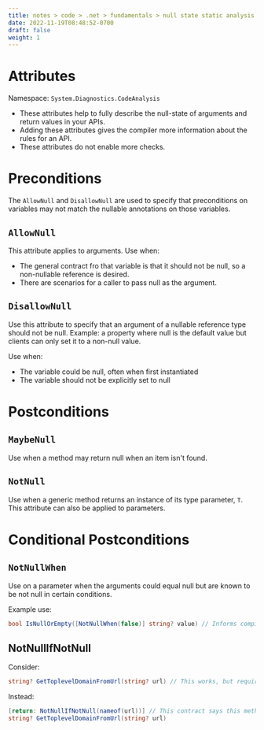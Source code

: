 ```yaml
---
title: notes > code > .net > fundamentals > null state static analysis
date: 2022-11-19T08:48:52-0700
draft: false
weight: 1
---
```

# Attributes
Namespace: `System.Diagnostics.CodeAnalysis`
- These attributes help to fully describe the null-state of arguments and return values in your APIs.
- Adding these attributes gives the compiler more information about the rules for an API.
- These attributes do not enable more checks.

# Preconditions
The `AllowNull` and `DisallowNull` are used to specify that preconditions on variables may not match the nullable annotations on those variables.

## `AllowNull`
This attribute applies to arguments.
Use when:
- The general contract fro that variable is that it should not be null, so a non-nullable reference is desired.
- There are scenarios for a caller to pass null as the argument.

## `DisallowNull`
Use this attribute to specify that an argument of a nullable reference type should not be null.
Example: a property where null is the default value but clients can only set it to a non-null value.

Use when:
- The variable could be null, often when first instantiated
- The variable should not be explicitly set to null

# Postconditions
## `MaybeNull`
Use when a method may return null when an item isn't found.

## `NotNull`
Use when a generic method returns an instance of its type parameter, `T`.
This attribute can also be applied to parameters.

# Conditional Postconditions
## `NotNullWhen`
Use on a parameter when the arguments could equal null but are known to be not null in certain conditions.

Example use:
```cs
bool IsNullOrEmpty([NotNullWhen(false)] string? value) // Informs compiler that if the result is false, the method will not return null.
```
## NotNullIfNotNull
Consider:
```cs
string? GetToplevelDomainFromUrl(string? url) // This works, but requires callers to implement extra null checks.
```
Instead:
```cs
[return: NotNullIfNotNull(nameof(url))] // This contract says this method will not return null if the caller does not pass a null argument.
string? GetToplevelDomainFromUrl(string? url)
```
